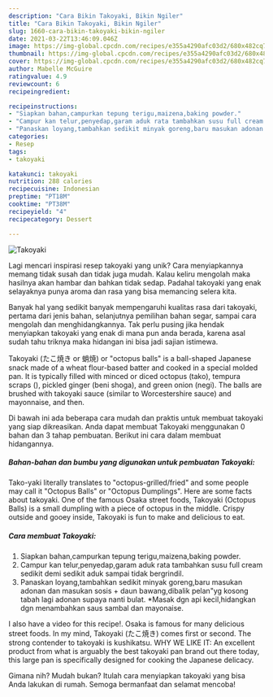 ```yaml
---
description: "Cara Bikin Takoyaki, Bikin Ngiler"
title: "Cara Bikin Takoyaki, Bikin Ngiler"
slug: 1660-cara-bikin-takoyaki-bikin-ngiler
date: 2021-03-22T13:46:09.046Z
image: https://img-global.cpcdn.com/recipes/e355a4290afc03d2/680x482cq70/takoyaki-foto-resep-utama.jpg
thumbnail: https://img-global.cpcdn.com/recipes/e355a4290afc03d2/680x482cq70/takoyaki-foto-resep-utama.jpg
cover: https://img-global.cpcdn.com/recipes/e355a4290afc03d2/680x482cq70/takoyaki-foto-resep-utama.jpg
author: Mabelle McGuire
ratingvalue: 4.9
reviewcount: 6
recipeingredient:

recipeinstructions:
- "Siapkan bahan,campurkan tepung terigu,maizena,baking powder."
- "Campur kan telur,penyedap,garam aduk rata tambahkan susu full cream sedikit demi sedikit aduk sampai tidak bergrindil."
- "Panaskan loyang,tambahkan sedikit minyak goreng,baru masukan adonan dan masukan sosis + daun bawang,dibalik pelan&#34;yg kosong tabah lagi adonan supaya nanti bulat. *Masak dgn api kecil,hidangkan dgn menambahkan saus sambal dan mayonaise."
categories:
- Resep
tags:
- takoyaki

katakunci: takoyaki 
nutrition: 288 calories
recipecuisine: Indonesian
preptime: "PT18M"
cooktime: "PT38M"
recipeyield: "4"
recipecategory: Dessert

---
```



![Takoyaki](https://img-global.cpcdn.com/recipes/e355a4290afc03d2/680x482cq70/takoyaki-foto-resep-utama.jpg)

Lagi mencari inspirasi resep takoyaki yang unik? Cara menyiapkannya memang tidak susah dan tidak juga mudah. Kalau keliru mengolah maka hasilnya akan hambar dan bahkan tidak sedap. Padahal takoyaki yang enak selayaknya punya aroma dan rasa yang bisa memancing selera kita.

Banyak hal yang sedikit banyak mempengaruhi kualitas rasa dari takoyaki, pertama dari jenis bahan, selanjutnya pemilihan bahan segar, sampai cara mengolah dan menghidangkannya. Tak perlu pusing jika hendak menyiapkan takoyaki yang enak di mana pun anda berada, karena asal sudah tahu triknya maka hidangan ini bisa jadi sajian istimewa.

Takoyaki (たこ焼き or 蛸焼) or &#34;octopus balls&#34; is a ball-shaped Japanese snack made of a wheat flour-based batter and cooked in a special molded pan. It is typically filled with minced or diced octopus (tako), tempura scraps (), pickled ginger (beni shoga), and green onion (negi). The balls are brushed with takoyaki sauce (similar to Worcestershire sauce) and mayonnaise, and then.


Di bawah ini ada beberapa cara mudah dan praktis untuk membuat takoyaki yang siap dikreasikan. Anda dapat membuat Takoyaki menggunakan 0 bahan dan 3 tahap pembuatan. Berikut ini cara dalam membuat hidangannya.

<!--inarticleads1-->

##### Bahan-bahan dan bumbu yang digunakan untuk pembuatan Takoyaki:



Tako-yaki literally translates to &#34;octopus-grilled/fried&#34; and some people may call it &#34;Octopus Balls&#34; or &#34;Octopus Dumplings&#34;. Here are some facts about takoyaki. One of the famous Osaka street foods, Takoyaki (Octopus Balls) is a small dumpling with a piece of octopus in the middle. Crispy outside and gooey inside, Takoyaki is fun to make and delicious to eat. 

<!--inarticleads2-->

##### Cara membuat Takoyaki:

1. Siapkan bahan,campurkan tepung terigu,maizena,baking powder.
1. Campur kan telur,penyedap,garam aduk rata tambahkan susu full cream sedikit demi sedikit aduk sampai tidak bergrindil.
1. Panaskan loyang,tambahkan sedikit minyak goreng,baru masukan adonan dan masukan sosis + daun bawang,dibalik pelan&#34;yg kosong tabah lagi adonan supaya nanti bulat. *Masak dgn api kecil,hidangkan dgn menambahkan saus sambal dan mayonaise.


I also have a video for this recipe!. Osaka is famous for many delicious street foods. In my mind, Takoyaki (たこ焼き) comes first or second. The strong contender to takoyaki is kushikatsu. WHY WE LIKE IT: An excellent product from what is arguably the best takoyaki pan brand out there today, this large pan is specifically designed for cooking the Japanese delicacy. 

Gimana nih? Mudah bukan? Itulah cara menyiapkan takoyaki yang bisa Anda lakukan di rumah. Semoga bermanfaat dan selamat mencoba!

